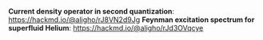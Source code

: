 **Current density operator in second quantization**: https://hackmd.io/@aligho/rJ8VN2d9Jg
**Feynman excitation spectrum for superfluid Helium**: https://hackmd.io/@aligho/rJd3OVqcye
